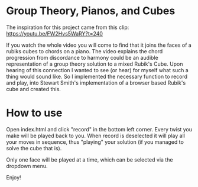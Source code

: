 # Group Theory, Pianos, and Cubes


The inspiration for this project came from this clip: https://youtu.be/FW2Hvs5WaRY?t=240 


If you watch the whole video you will come to find that it joins the faces of a rubiks cubes to chords on a piano. The video explains the chord progression from discordance to harmony could be an audible representation of a group theory solution to a mixed Rubik's Cube. Upon hearing of this connection I wanted to see (or hear) for myself what such a thing would sound like. So I implemented the necessary function to record and play, into Stewart Smith's implementation of a browser based Rubik's cube and created this.


# How to use


Open index.html and click "record" in the bottom left corner. Every twist you make will be played back to you. When record is deselected it will play all your moves in sequence, thus "playing" your solution (if you managed to solve the cube that is).

Only one face will be played at a time, which can be selected via the dropdown menu.

Enjoy!
